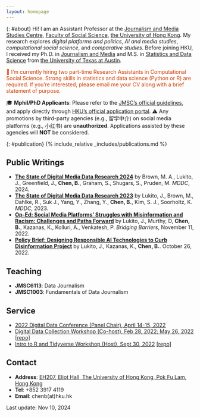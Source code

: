 ```yaml
---
layout: homepage
---
```

{: #about}
Hi! I am an Assistant Professor at the [Journalism and Media Studies Centre](https://jmsc.hku.hk/), [Faculty of Social Science](https://www.socsc.hku.hk/fw/), [the University of Hong Kong](https://hku.hk/). My research explores _digital platforms and politics_, _AI and media studies_, _computational social science_, and _comparative studies_. Before joining HKU, I received my Ph.D. in [Journalism and Media](https://journalism.utexas.edu/) and M.S. in [Statistics and Data Science](https://stat.utexas.edu/) from [the University of Texas at Austin](https://www.utexas.edu/).

<p style="color:#cc3d00;">
🙌 I’m currently hiring two part-time Research Assistants in Computational Social Science. Strong skills in statistics and data science (Python or R) are required. If you’re interested, please email me your CV along with a brief statement of purpose.
</p>

🎓 **Mphil/PhD Applicants**: Please refer to the [JMSC’s official guidelines](https://jmsc.hku.hk/2014/04/master-philosophy-doctor-philosophy-journalism-admissions/), and apply directly through [HKU’s official application portal](https://gradsch.hku.hk/prospective_students/application/how_to_apply/online_application_system). ⚠️ Any promotions by third-party agencies (e.g., 留学中介) on social media platforms (e.g., 小红书) are **unauthorized**. Applications assisted by these agencies will **NOT** be considered.


{: #publication}
{% include_relative _includes/publications.md %}

## Public Writings
- **[The State of Digital Media Data Research 2024](https://repositories.lib.utexas.edu/items/14a17341-7261-4e84-bafc-86d052047fdf)** by Brown, M. A., Lukito, J., Greenfield, J., **Chen, B.**, Graham, S., Shugars, S., Pruden, M. *MDDC*, 2024. 
- **[The State of Digital Media Data Research 2023](https://mddatacoop.org/files/2023/State%20of%20Digital%20Media%20Data%20Research%202023.pdf)** by Lukito, J., Brown, M., Dahlke, R., Suk J., Yang, Y., Zhang, Y., **Chen, B.**, Kim, S. J., Soorholtz, K. *MDDC*, 2023. 
- **[Op-Ed: Social Media Platforms’ Struggles with Misinformation and Racism: Challenges and Paths Forward](https://bridgingbarriers.utexas.edu/news/op-ed-social-media-platforms-struggles-misinformation-and-racism-challenges-and-paths-forward)** by Lukito, J., Murthy, D, **Chen, B.**, Kazanas, K., Kolluri, A., Venkatesh, P. *Bridging Barriers*, November 11, 2022. 
- **[Policy Brief: Designing Responsible AI Technologies to Curb Disinformation Project](https://utexas.app.box.com/s/afle7fobyw130ef0yorrqcqmiyy9k0ez)** by Lukito, J., Kazanas, K., **Chen, B.**. October 26, 2022.

## Teaching
- **JMSC6113**: Data Journalism   
- **JMSC1003**: Fundamentals of Data Journalism

## Service
- [2022 Digital Data Conference (Panel Chair), April 14-15, 2022](http://mddatacoop.org/dmd/)
- [Digital Data Collection Workshop (Co-host), Feb 28, 2022; May 26, 2022](https://github.com/binchen19/digital-data-collection-workshop) [[repo]](https://github.com/binchen19/digital-data-collection-workshop)
- [Intro to R and Tidyverse Workshop (Host), Sept 30, 2022](https://github.com/binchen19/intro2R-tidyverse-workshop) [[repo]](https://github.com/binchen19/intro2R-tidyverse-workshop)

## Contact
- **Address**: [EH207, Eliot Hall, The University of Hong Kong, Pok Fu Lam, Hong Kong](https://www.google.com/maps/place/Eliot+Hall,+The+University+of+Hong+Kong/@22.2825452,114.1372201,17z/data=!3m1!4b1!4m6!3m5!1s0x3403ff865c42fd11:0x8d46c105ff2c5e9b!8m2!3d22.2825403!4d114.139795!16s%2Fg%2F1q62mcp7b?entry=ttu&g_ep=EgoyMDI0MDkwMy4wIKXMDSoASAFQAw%3D%3D)
- **Tel**: +852 3917 4119
- **Email**: chenb(at)hku.hk

Last update: Nov 10, 2024
